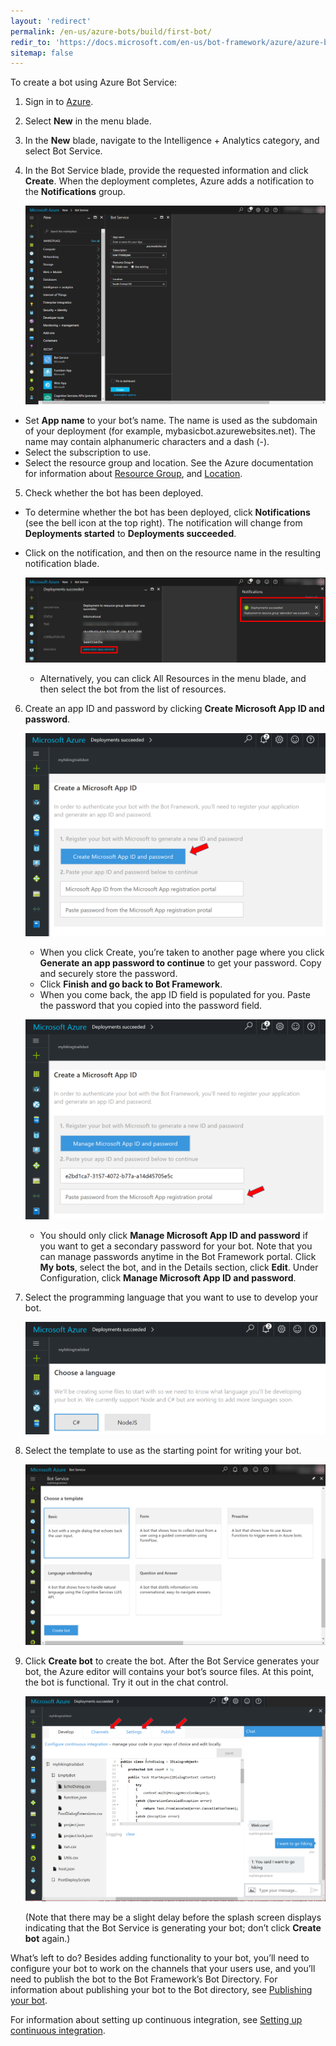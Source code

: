 ```yaml
---
layout: 'redirect'
permalink: /en-us/azure-bots/build/first-bot/
redir_to: 'https://docs.microsoft.com/en-us/bot-framework/azure/azure-bot-service-quickstart'
sitemap: false
---
```



To create a bot using Azure Bot Service:

1. Sign in to [Azure](https://portal.azure.com). 
2. Select **New** in the menu blade.  
3. In the **New** blade, navigate to the Intelligence + Analytics category, and select Bot Service.  
4. In the Bot Service blade, provide the requested information and click **Create**. When the deployment completes, Azure adds a notification to the **Notifications** group.  

     ![Bot Service blade](/en-us/images/azure-bots/first-bot-create.png)  
   
  - Set **App name** to your bot’s name. The name is used as the subdomain of your deployment (for example, mybasicbot.azurewebsites.net). The name may contain alphanumeric characters and a dash (-).  
  - Select the subscription to use.  
  - Select the resource group and location. See the Azure documentation for information about [Resource Group]( https://azure.microsoft.com/en-us/documentation/articles/resource-group-overview/), and [Location](https://azure.microsoft.com/en-us/regions/).   
  
5. Check whether the bot has been deployed.  
  - To determine whether the bot has been deployed, click **Notifications** (see the bell icon at the top right). The notification will change from **Deployments started** to **Deployments succeeded**.  
  - Click on the notification, and then on the resource name in the resulting notification blade.

    ![notifications](/en-us/images/azure-bots/first-bot-notification.png)  

    - Alternatively, you can click All Resources in the menu blade, and then select the bot from the list of resources.    
  
6. Create an app ID and password by clicking **Create Microsoft App ID and password**.  

    ![create app id](/en-us/images/azure-bots/create_app_id.png)  
  
    - When you click Create, you’re taken to another page where you click **Generate an app password to continue** to get your password. Copy and securely store the password.  
    - Click **Finish and go back to Bot Framework**.  
    - When you come back, the app ID field is populated for you. Paste the password that you copied into the password field.  

    ![password](/en-us/images/azure-bots/password.png)  
  
    - You should only click **Manage Microsoft App ID and password** if you want to get a secondary password for your bot. Note that you can manage passwords anytime in the Bot Framework portal. Click **My bots**, select the bot, and in the Details section, click **Edit**. Under Configuration, click **Manage Microsoft App ID and password**.  
  
7. Select the programming language that you want to use to develop your bot.  

    ![language](/en-us/images/azure-bots/coding_language.png)  
  
8. Select the template to use as the starting point for writing your bot.  

    ![template](/en-us/images/azure-bots/template.png)  
  
10. Click **Create bot** to create the bot. After the Bot Service generates your bot, the Azure editor will contains your bot’s source files. At this point, the bot is functional. Try it out in the chat control.  

    ![azure editor](/en-us/images/azure-bots/azure_editor.png)  
  
    (Note that there may be a slight delay before the splash screen displays indicating that the Bot Service is generating your bot; don’t click **Create bot** again.)

What’s left to do? Besides adding functionality to your bot, you’ll need to configure your bot to work on the channels that your users use, and you’ll need to publish the bot to the Bot Framework’s Bot Directory. For information about publishing your bot to the Bot directory, see [Publishing your bot](/en-us/azure-bot-service/manage/publish/).

For information about setting up continuous integration, see [Setting up continuous integration](/en-us/azure-bot-service/manage/setting-up-continuous-integration/).


